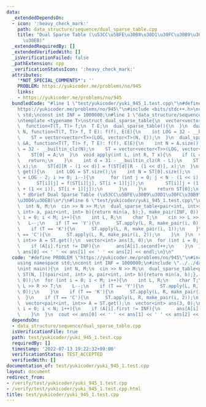 ```yaml
---
data:
  _extendedDependsOn:
  - icon: ':heavy_check_mark:'
    path: data_structure/sequence/dual_sparse_table.cpp
    title: "Dual Sparse Table (\u53CC\u5BFE\u30B9\u30D1\u30FC\u30B9\u30C6\u30FC\u30D6\
      \u30EB)"
  _extendedRequiredBy: []
  _extendedVerifiedWith: []
  _isVerificationFailed: false
  _pathExtension: cpp
  _verificationStatusIcon: ':heavy_check_mark:'
  attributes:
    '*NOT_SPECIAL_COMMENTS*': ''
    PROBLEM: https://yukicoder.me/problems/no/945
    links:
    - https://yukicoder.me/problems/no/945
  bundledCode: "#line 1 \"test/yukicoder/yuki_945_1.test.cpp\"\n#define PROBLEM \"\
    https://yukicoder.me/problems/no/945\"\n#include <bits/stdc++.h>\nusing namespace\
    \ std;\nconst int INF = 1000000;\n#line 1 \"data_structure/sequence/dual_sparse_table.cpp\"\
    \ntemplate <typename T>\nstruct dual_sparse_table{\n  vector<vector<T>> ST;\n\
    \  function<T(T, T)> f;\n  T E;\n  dual_sparse_table(){\n  }\n  dual_sparse_table(int\
    \ N, function<T(T, T)> f, T E): f(f), E(E){\n    int LOG = 32 - __builtin_clz(N);\n\
    \    ST = vector<vector<T>>(LOG, vector<T>(N, E));\n  }\n  dual_sparse_table(vector<T>\
    \ &A, function<T(T, T)> f, T E): f(f), E(E){\n    int N = A.size();\n    int LOG\
    \ = 32 - __builtin_clz(N);\n    ST = vector<vector<T>>(LOG, vector<T>(N, E));\n\
    \    ST[0] = A;\n  }\n  void apply(int L, int R, T x){\n    if (L == R){\n   \
    \   return;\n    }\n    int d = 31 - __builtin_clz(R - L);\n    ST[d][L] = f(ST[d][L],\
    \ x);\n    ST[d][R - (1 << d)] = f(ST[d][R - (1 << d)], x);\n  }\n  vector<T>\
    \ get(){\n    int LOG = ST.size();\n    int N = ST[0].size();\n    for (int i\
    \ = LOG - 2; i >= 0; i--){\n      for (int j = 0; j < N - (1 << i); j++){\n  \
    \      ST[i][j] = f(ST[i][j], ST[i + 1][j]);\n        ST[i][j + (1 << i)] = f(ST[i][j\
    \ + (1 << i)], ST[i + 1][j]);\n      }\n    }\n    return ST[0];\n  }\n};\n/**\n\
    \ * @brief Dual Sparse Table (\u53CC\u5BFE\u30B9\u30D1\u30FC\u30B9\u30C6\u30FC\
    \u30D6\u30EB)\n*/\n#line 6 \"test/yukicoder/yuki_945_1.test.cpp\"\nint main(){\n\
    \  int N, M;\n  cin >> N >> M;\n  dual_sparse_table<pair<int, int>> ST(N, [](pair<int,\
    \ int> a, pair<int, int> b){return min(a, b);}, make_pair(INF, 0));\n  for (int\
    \ i = 0; i < M; i++){\n    int L, R;\n    char T;\n    cin >> L >> R >> T;\n \
    \   L--;\n    if (T == 'Y'){\n      ST.apply(L, R, make_pair(i, 0));\n    }\n\
    \    if (T == 'K'){\n      ST.apply(L, R, make_pair(i, 1));\n    }\n    if (T\
    \ == 'C'){\n      ST.apply(L, R, make_pair(i, 2));\n    }\n  }\n  vector<pair<int,\
    \ int>> A = ST.get();\n  vector<int> ans(3, 0);\n  for (int i = 0; i < N; i++){\n\
    \    if (A[i].first != INF){\n      ans[A[i].second]++;\n    }\n  }\n  cout <<\
    \ ans[0] << ' ' << ans[1] << ' ' << ans[2] << endl;\n}\n"
  code: "#define PROBLEM \"https://yukicoder.me/problems/no/945\"\n#include <bits/stdc++.h>\n\
    using namespace std;\nconst int INF = 1000000;\n#include \"../../data_structure/sequence/dual_sparse_table.cpp\"\
    \nint main(){\n  int N, M;\n  cin >> N >> M;\n  dual_sparse_table<pair<int, int>>\
    \ ST(N, [](pair<int, int> a, pair<int, int> b){return min(a, b);}, make_pair(INF,\
    \ 0));\n  for (int i = 0; i < M; i++){\n    int L, R;\n    char T;\n    cin >>\
    \ L >> R >> T;\n    L--;\n    if (T == 'Y'){\n      ST.apply(L, R, make_pair(i,\
    \ 0));\n    }\n    if (T == 'K'){\n      ST.apply(L, R, make_pair(i, 1));\n  \
    \  }\n    if (T == 'C'){\n      ST.apply(L, R, make_pair(i, 2));\n    }\n  }\n\
    \  vector<pair<int, int>> A = ST.get();\n  vector<int> ans(3, 0);\n  for (int\
    \ i = 0; i < N; i++){\n    if (A[i].first != INF){\n      ans[A[i].second]++;\n\
    \    }\n  }\n  cout << ans[0] << ' ' << ans[1] << ' ' << ans[2] << endl;\n}\n"
  dependsOn:
  - data_structure/sequence/dual_sparse_table.cpp
  isVerificationFile: true
  path: test/yukicoder/yuki_945_1.test.cpp
  requiredBy: []
  timestamp: '2022-07-13 19:22:32+09:00'
  verificationStatus: TEST_ACCEPTED
  verifiedWith: []
documentation_of: test/yukicoder/yuki_945_1.test.cpp
layout: document
redirect_from:
- /verify/test/yukicoder/yuki_945_1.test.cpp
- /verify/test/yukicoder/yuki_945_1.test.cpp.html
title: test/yukicoder/yuki_945_1.test.cpp
---
```

